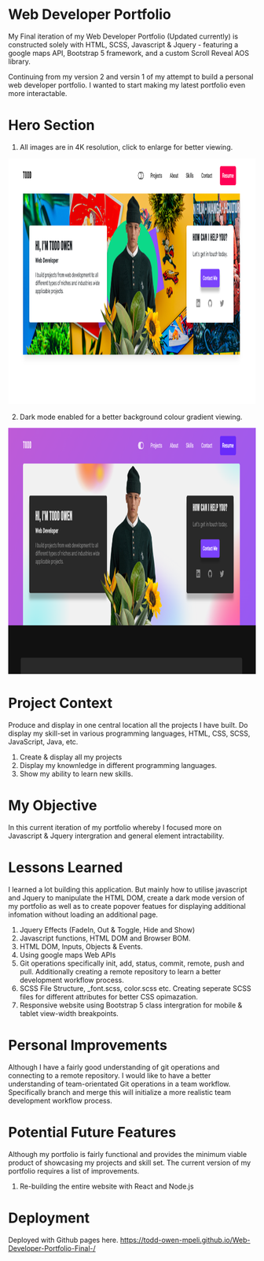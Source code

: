 # Web Developer Portfolio
My Final iteration of my Web Developer Portfolio (Updated currently) is constructed solely with HTML, SCSS, Javascript & Jquery - featuring a google maps API, Bootstrap 5 framework, and a custom Scroll Reveal AOS library.

Continuing from my version 2 and versin 1 of my attempt to build a personal web developer portfolio. I wanted to start making my latest portfolio even more interactable.


# Hero Section

1. All images are in 4K resolution, click to enlarge for better viewing.

<img src="src/img/Landing%20Page%20Screenshot.png" width="100%" height="500px">

2. Dark mode enabled for a better background colour gradient viewing.

<img src="src/img/Landing%20Page%20Screenshot%20Dark%20mode.png" width="100%" height="500px">

# Project Context
Produce and display in one central location all the projects I have built. Do display my skill-set in various programming languages, HTML, CSS, SCSS, JavaScript, Java, etc.  

1. Create & display all my projects
2. Display my knownledge in different programming languages.
3. Show my ability to learn new skills.

# My Objective
In this current iteration of my portfolio whereby I focused more on Javascript & Jquery intergration and general element intractability.

# Lessons Learned
I learned a lot building this application. But mainly how to utilise javascript and Jquery to manipulate the HTML DOM, 
create a dark mode version of my portfolio as well as to create popover featues for displaying additional infomation without loading an additional page.

1. Jquery Effects (FadeIn, Out & Toggle, Hide and Show)
2. Javascript functions, HTML DOM and Browser BOM.
3. HTML DOM, Inputs, Objects & Events.
3. Using google maps Web APIs
4. Git operations specifically init, add, status, commit, remote, push and pull. Additionally creating a remote repository to learn a better development workflow process.
5. SCSS File Structure, _font.scss, color.scss etc. Creating seperate SCSS files for different attributes for better CSS opimazation.
6. Responsive website using Bootstrap 5 class intergration for mobile & tablet view-width breakpoints.

# Personal Improvements
Although I have a fairly good understanding of git operations and connecting to a remote repository. I would like to have a better understanding of team-orientated Git operations in a team workflow. Specifically branch and merge this will initialize a more realistic team development workflow process.

# Potential Future Features
Although my portfolio is fairly functional and provides the minimum viable product of showcasing my projects and skill set. The current version of my portfolio requires a list of improvements.

1. Re-building the entire website with React and Node.js

# Deployment
Deployed with Github pages here. https://todd-owen-mpeli.github.io/Web-Developer-Portfolio-Final-/
